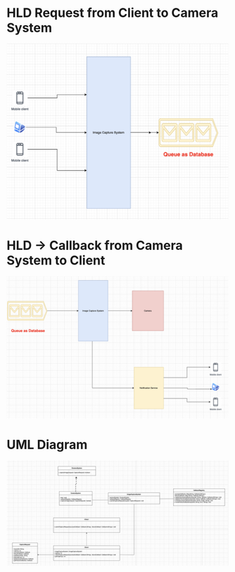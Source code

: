 # HLD Request from Client to Camera System 
![My Image](hld_1.png)

# HLD -> Callback from Camera System to Client
![My Image](hld2.png)

# UML Diagram
![My Image](lld.png)


